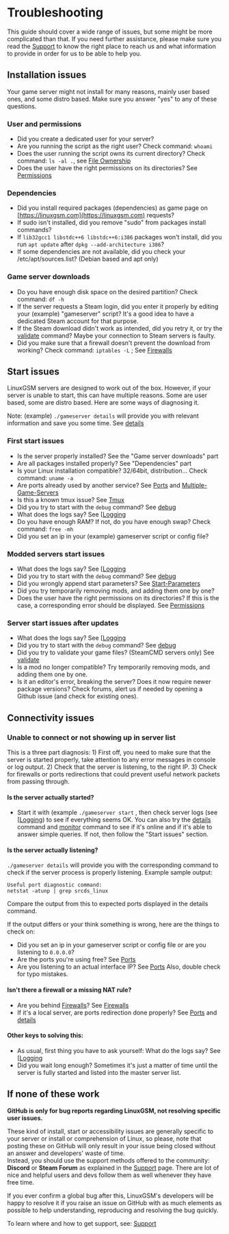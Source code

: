 # Troubleshooting

This guide should cover a wide range of issues, but some might be more complicated than that. If you need further assistance, please make sure you read the [Support](./) to know the right place to reach us and what information to provide in order for us to be able to help you.

## Installation issues

Your game server might not install for many reasons, mainly user based ones, and some distro based. Make sure you answer "yes" to any of these questions.

### User and permissions

* Did you create a dedicated user for your server?
* Are you running the script as the right user? Check command: `whoami`
* Does the user running the script owns its current directory? Check command: `ls -al .`, see [File Ownership](../linux/file-ownership.md)
* Does the user have the right permissions on its directories? See [Permissions](../linux/permissions.md)

### Dependencies

* Did you install required packages \(dependencies\) as game page on [https://linuxgsm.com](https://linuxgsm.com) requests?
* If sudo isn't installed, did you remove "sudo" from packages install commands?
* If `lib32gcc1 libstdc++6 libstdc++6:i386` packages won't install, did you run `apt update` after `dpkg --add-architecture i386`?
* If some dependencies are not available, did you check your /etc/apt/sources.list? \(Debian based and apt only\)

### Game server downloads

* Do you have enough disk space on the desired partition? Check command: `df -h`
* If the server requests a Steam login, did you enter it properly by editing your \(example\) "gameserver" script? It's a good idea to have a dedicated Steam account for that purpose.
* If the Steam download didn't work as intended, did you retry it, or try the [validate](../commands/validate.md) command? Maybe your connection to Steam servers is faulty.
* Did you make sure that a firewall doesn't prevent the download from working? Check command: `iptables -L` ; See [Firewalls](../linux/firewalls.md)

## Start issues

LinuxGSM servers are designed to work out of the box. However, if your server is unable to start, this can have multiple reasons. Some are user based, some are distro based. Here are some ways of diagnosing it.

Note: \(example\) `./gameserver details` will provide you with relevant information and save you some time. See [details](../commands/details.md)

### First start issues

* Is the server properly installed? See the "Game server downloads" part
* Are all packages installed properly? See "Dependencies" part
* Is your Linux installation compatible? 32/64bit, distribution... Check command: `uname -a`
* Are ports already used by another service? See [Ports](../configuration/ports.md) and [Multiple-Game-Servers](../features/multiple-game-servers.md)
* Is this a known tmux issue? See [Tmux](../requirements/tmux.md)
* Did you try to start with the `debug` command? See [debug](../commands/debug.md)
* What does the logs say? See \[[Logging](../features/logging.md)
* Do you have enough RAM? If not, do you have enough swap? Check command: `free -mh`
* Did you set an ip in your \(example\) gameserver script or config file?

### Modded servers start issues

* What does the logs say? See \[[Logging](../features/logging.md)
* Did you try to start with the `debug` command? See [debug](../commands/debug.md)
* Did you wrongly append start parameters? See [Start-Parameters](../configuration/start-parameters.md)
* Did you try temporarily removing mods, and adding them one by one?
* Does the user have the right permissions on its directories? If this is the case, a corresponding error should be displayed. See [Permissions](../linux/permissions.md)

### Server start issues after updates

* What does the logs say? See \[[Logging](../features/logging.md)
* Did you try to start with the `debug` command? See [debug](../commands/debug.md)
* Did you try to validate your game files? \(SteamCMD servers only\) See [validate](../commands/validate.md)
* Is a mod no longer compatible? Try temporarily removing mods, and adding them one by one.
* Is it an editor's error, breaking the server? Does it now require newer package versions? Check forums, alert us if needed by opening a Github issue \(and check for existing ones\).

## Connectivity issues

### Unable to connect or not showing up in server list

This is a three part diagnosis: 1\) First off, you need to make sure that the server is started properly, take attention to any error messages in console or log output. 2\) Check that the server is listening, to the right IP. 3\) Check for firewalls or ports redirections that could prevent useful network packets from passing through.

#### Is the server actually started?

* Start it with \(example `./gameserver start` , then check server logs \(see \[[Logging](../features/logging.md)\) to see if everything seems OK. You can also try the [details](../commands/details.md) command and [monitor](../commands/monitor.md) command to see if it's online and if it's able to answer simple queries. If not, then follow the "Start issues" section.

#### Is the server actually listening?

`./gameserver details` will provide you with the corresponding command to check if the server process is properly listening. Example sample output:

```text
Useful port diagnostic command:
netstat -atunp | grep srcds_linux
```

Compare the output from this to expected ports displayed in the details command.

If the output differs or your think something is wrong, here are the things to check on:

* Did you set an ip in your gameserver script or config file or are you listening to `0.0.0.0`?
* Are the ports you're using free? See [Ports](../configuration/ports.md)
* Are you listening to an actual interface IP? See [Ports](../configuration/ports.md) Also, double check for typo mistakes.

#### Isn't there a firewall or a missing NAT rule?

* Are you behind [Firewalls](../linux/firewalls.md)? See [Firewalls](../linux/firewalls.md)
* If it's a local server, are ports redirection done properly? See [Ports](../configuration/ports.md) and [details](../commands/details.md)

#### Other keys to solving this:

* As usual, first thing you have to ask yourself: What do the logs say? See \[[Logging](../features/logging.md)
* Did you wait long enough? Sometimes it's just a matter of time until the server is fully started and listed into the master server list.

## If none of these work

**GitHub is only for bug reports regarding LinuxGSM, not resolving specific user issues.**

These kind of install, start or accessibility issues are generally specific to your server or install or comprehension of Linux, so please, note that posting these on GitHub will only result in your issue being closed without an answer and developers' waste of time.  
Instead, you should use the support methods offered to the community: **Discord** or **Steam Forum** as explained in the [Support](./) page. There are lot of nice and helpful users and devs follow them as well whenever they have free time.

If you ever confirm a global bug after this, LinuxGSM's developers will be happy to resolve it if you raise an issue on GitHub with as much elements as possible to help understanding, reproducing and resolving the bug quickly.

To learn where and how to get support, see: [Support](./)

